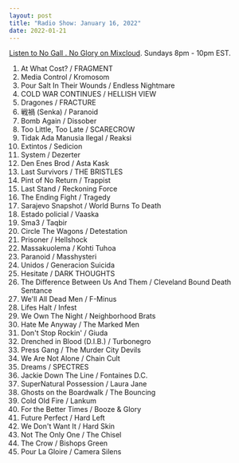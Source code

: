 ```yaml
---
layout: post
title: "Radio Show: January 16, 2022"
date: 2022-01-21
---
```


[Listen to No Gall . No Glory on Mixcloud](https://www.mixcloud.com/jimshreds/january-16-2022-no-gall-no-glory-wkdu-philadelphia-917fm/).
Sundays 8pm - 10pm EST.

1. At What Cost? / FRAGMENT
2. Media Control / Kromosom
3. Pour Salt In Their Wounds / Endless Nightmare
4. COLD WAR CONTINUES / HELLISH VIEW
5. Dragones / FRACTURE
6. 戦禍 (Senka) / Paranoid
7. Bomb Again / Dissober
8. Too Little, Too Late / SCARECROW
9. Tidak Ada Manusia Ilegal / Reaksi
10. Extintos / Sedicion
11. System / Dezerter
12. Den Enes Brod / Asta Kask
13. Last Survivors / THE BRISTLES
14. Pint of No Return / Trappist
15. Last Stand / Reckoning Force
16. The Ending Fight / Tragedy
17. Sarajevo Snapshot / World Burns To Death
18. Estado policial / Vaaska
19. Sma3 / Taqbir
20. Circle The Wagons / Detestation
21. Prisoner / Hellshock
22. Massakuolema / Kohti Tuhoa
23. Paranoid / Masshysteri
24. Unidos / Generacion Suicida
25. Hesitate / DARK THOUGHTS
26. The Difference Between Us And Them / Cleveland Bound Death Sentance
27. We'll All Dead Men / F-Minus
28. Lifes Halt / Infest
29. We Own The Night / Neighborhood Brats
30. Hate Me Anyway / The Marked Men
31. Don't Stop Rockin' / Giuda
32. Drenched in Blood (D.I.B.) / Turbonegro
33. Press Gang / The Murder City Devils
34. We Are Not Alone / Chain Cult
35. Dreams / SPECTRES
36. Jackie Down The Line / Fontaines D.C.
37. SuperNatural Possession / Laura Jane
38. Ghosts on the Boardwalk / The Bouncing
39. Cold Old Fire / Lankum
40. For the Better Times / Booze & Glory
41. Future Perfect / Hard Left
42. We Don't Want It / Hard Skin
43. Not The Only One / The Chisel
44. The Crow / Bishops Green
45. Pour La Gloire / Camera Silens
